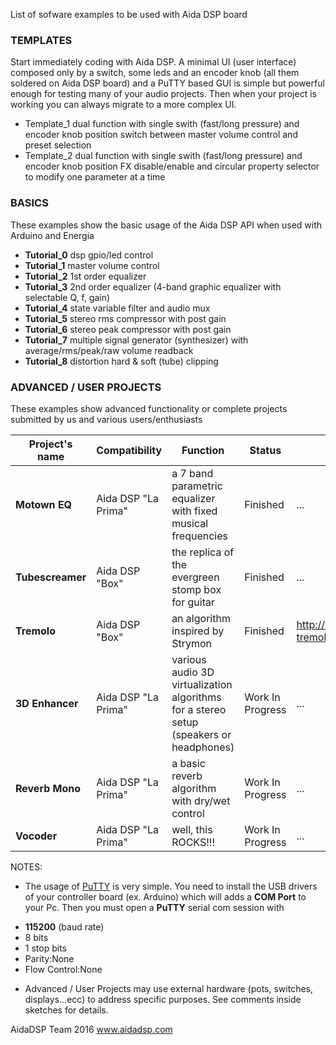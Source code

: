 List of sofware examples to be used with Aida DSP board 

### TEMPLATES 
Start immediately coding with Aida DSP. A minimal UI (user interface) composed
only by a switch, some leds and an encoder knob (all them soldered on Aida DSP board) and a PuTTY based 
GUI is simple but powerful enough for testing many of your audio projects. Then when
your project is working you can always migrate to a more complex UI.

- Template_1 	dual function with single swith (fast/long pressure) and encoder knob position
				switch between master volume control and preset selection
- Template_2    dual function with single swith (fast/long pressure) and encoder knob position 
				FX disable/enable and circular property selector to modify one parameter at a time

### BASICS 
These examples show the basic usage of the Aida DSP API when used with Arduino and Energia

- **Tutorial_0**  dsp gpio/led control
- **Tutorial_1**	master volume control 
- **Tutorial_2**	1st order equalizer 
- **Tutorial_3**	2nd order equalizer (4-band graphic equalizer with selectable Q, f, gain)
- **Tutorial_4** 	state variable filter and audio mux 
- **Tutorial_5**	stereo rms compressor with post gain
- **Tutorial_6**	stereo peak compressor with post gain
- **Tutorial_7**	multiple signal generator (synthesizer) with average/rms/peak/raw volume readback
- **Tutorial_8**	distortion hard & soft (tube) clipping

### ADVANCED / USER PROJECTS 
These examples show advanced functionality or complete projects submitted by us and various users/enthusiasts

Project's name | Compatibility | Function | Status | Link 
-------------- | ------------- | -------- | ------ | ---- 
**Motown EQ**  | Aida DSP "La Prima" | a 7 band parametric equalizer with fixed musical frequencies | Finished | ... 
**Tubescreamer**  | Aida DSP "Box" | the replica of the evergreen stomp box for guitar | Finished | ... 
**Tremolo**  | Aida DSP "Box" | an algorithm inspired by Strymon | Finished | http://www.strymon.net/2012/04/12/amplifier-tremolo-technology-white-paper/ 
**3D Enhancer** | Aida DSP "La Prima" | various audio 3D virtualization algorithms for a stereo setup (speakers or headphones) | Work In Progress | ... 
**Reverb Mono** | Aida DSP "La Prima" | a basic reverb algorithm with dry/wet control | Work In Progress | ... 
**Vocoder** | Aida DSP "La Prima" | well, this ROCKS!!! | Work In Progress | ... 



NOTES: 

- The usage of [PuTTY](http://www.chiark.greenend.org.uk/~sgtatham/putty/download.html) is very simple. You need
to install the USB drivers of your controller board (ex. Arduino) which will adds a **COM Port** to your Pc. Then 
you must open a **PuTTY** serial com session with
 * **115200** (baud rate) 
 * 8 bits 
 * 1 stop bits 
 * Parity:None 
 * Flow Control:None  
 
- Advanced / User Projects may use external 
hardware (pots, switches, displays...ecc) to address specific purposes. See comments inside sketches for details.




AidaDSP Team 2016
www.aidadsp.com